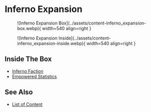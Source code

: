# Inferno Expansion

<figure markdown="span">
	![Inferno Expansion Box](../assets/content-inferno_expansion-box.webp){ width=540 align=right }
</figure>
<figure markdown="span">
	![Inferno Expansion Inside](../assets/content-inferno_expansion-inside.webp){ width=540 align=right }
</figure>


## Inside The Box

- [Inferno Faction](../towns/inferno.md)
- [Empowered Statistics](../statistics/index.md)


## See Also

- [List of Content](index.md)
